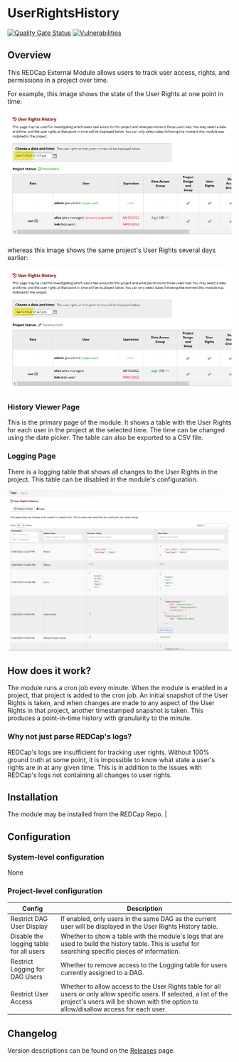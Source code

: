 # UserRightsHistory

[![Quality Gate Status](https://sonarcloud.io/api/project_badges/measure?project=AndrewPoppe_UserRightsHistory&metric=alert_status)](https://sonarcloud.io/summary/new_code?id=AndrewPoppe_UserRightsHistory)
[![Vulnerabilities](https://sonarcloud.io/api/project_badges/measure?project=AndrewPoppe_UserRightsHistory&metric=vulnerabilities)](https://sonarcloud.io/summary/new_code?id=AndrewPoppe_UserRightsHistory)

## Overview
This REDCap External Module allows users to track user access, rights, and permissions in a project over time. 

For example, this image shows the state of the User Rights at one point in time:

![interface example](images/example_interface.png)

whereas this image shows the same project's User Rights several days earlier:

![interface example](images/example_interface2.png)

### History Viewer Page

This is the primary page of the module. It shows a table with the User Rights for each user in the project at the selected time. The time can be changed using the date picker. The table can also be exported to a CSV file.

### Logging Page

There is a logging table that shows all changes to the User Rights in the project. This table can be disabled in the module's configuration.

![logging example](images/logging_page.png)

## How does it work?

The module runs a cron job every minute. When the module is enabled in a 
project, that project is added to the cron job. An initial snapshot of the User 
Rights is taken, and when changes are made to any aspect of the User Rights in 
that project, another timestamped snapshot is taken. This produces a 
point-in-time history with granularity to the minute. 

### Why not just parse REDCap's logs?

REDCap's logs are insufficient for tracking user rights. Without 100% ground truth at some point, it is impossible to know what state a user's rights are in at any given time. This is in addition to the issues with REDCap's logs not containing all changes to user rights.

## Installation
The module may be installed from the REDCap Repo.                        |

## Configuration

### System-level configuration

None

### Project-level configuration

| Config                                  | Description                                                                                                                                                                                                   |
| --------------------------------------- | ------------------------------------------------------------------------------------------------------------------------------------------------------------------------------------------------------------- |
| Restrict DAG User Display               | If enabled, only users in the same DAG as the current user will be displayed in the User Rights History table.                                                                                                |
| Disable the logging table for all users | Whether to show a table with the module's logs that are used to build the history table. This is useful for searching specific pieces of information.                                                         |
| Restrict Logging for DAG Users          | Whether to remove access to the Logging table for users currently assigned to a DAG.                                                                                                                          |
| Restrict User Access                    | Whether to allow access to the User Rights table for all users or only allow specific users. If selected, a list of the project's users will be shown with the option to allow/disallow access for each user. |

## Changelog

Version descriptions can be found on the [Releases](https://github.com/AndrewPoppe/UserRightsHistory/releases) page.